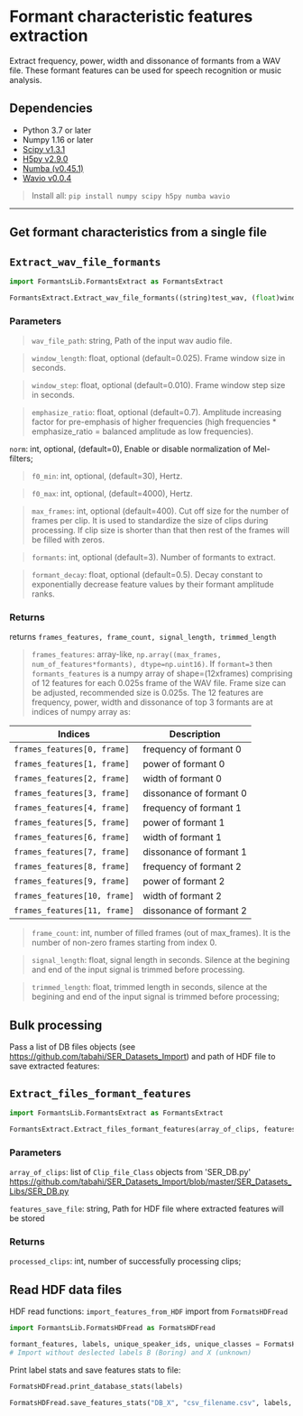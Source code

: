 # Formant characteristic features extraction

Extract frequency, power, width and dissonance of formants from a WAV file. These formant features can be used for speech recognition or music analysis.

## Dependencies

+ Python 3.7 or later
+ Numpy 1.16 or later
+ [Scipy v1.3.1](https://scipy.org/install.html)
+ [H5py v2.9.0](https://pypi.org/project/h5py/)
+ [Numba (v0.45.1)](https://numba.pydata.org/numba-doc/dev/user/installing.html)
+ [Wavio v0.0.4](https://pypi.org/project/wavio/)

> Install all: `pip install numpy scipy h5py numba wavio`


---------

## Get formant characteristics from a single file

`Extract_wav_file_formants`
--------------------------------

```python
import FormantsLib.FormantsExtract as FormantsExtract

FormantsExtract.Extract_wav_file_formants((string)test_wav, (float)window_length=0.025, (float)window_step=0.010, (float)emphasize_ratio=0.7, (int)f0_min=30, (int)f0_max=4000, (int)max_frames=400, (int)max_formants=0.5)
```

### Parameters


>`wav_file_path`: string, Path of the input wav audio file.

>`window_length`: float, optional (default=0.025). Frame window size in seconds.

>`window_step`: float, optional (default=0.010). Frame window step size in seconds.

>`emphasize_ratio`: float, optional (default=0.7). Amplitude increasing factor for pre-emphasis of higher frequencies (high frequencies * emphasize_ratio = balanced amplitude as low frequencies).

`norm`: int, optional, (default=0), Enable or disable normalization of Mel-filters;

>`f0_min`: int, optional, (default=30), Hertz.

>`f0_max`: int, optional, (default=4000), Hertz.
    
>`max_frames`: int, optional (default=400). Cut off size for the number of frames per clip. It is used to standardize the size of clips during processing. If clip size is shorter than that then rest of the frames will be filled with zeros. 
    
>`formants`: int, optional (default=3). Number of formants to extract.

>`formant_decay`: float, optional (default=0.5). Decay constant to exponentially decrease feature values by their formant amplitude ranks.

### Returns


returns `frames_features, frame_count, signal_length, trimmed_length`

>`frames_features`: array-like, `np.array((max_frames, num_of_features*formants), dtype=np.uint16)`. If `formant=3` then `formants_features` is a numpy array of shape=(12xframes) comprising of 12 features for each 0.025s frame of the WAV file. Frame size can be adjusted, recommended size is 0.025s. 
The 12 features are frequency, power, width and dissonance of top 3 formants are at indices of numpy array as:


Indices | Description
------------ | -------------
`frames_features[0, frame]`| frequency of formant 0
`frames_features[1, frame]`| power of formant 0
`frames_features[2, frame]`| width of formant 0
`frames_features[3, frame]`| dissonance of formant 0
`frames_features[4, frame]`| frequency of formant 1
`frames_features[5, frame]`| power of formant 1
`frames_features[6, frame]`| width of formant 1
`frames_features[7, frame]`| dissonance of formant 1
`frames_features[8, frame]`| frequency of formant 2
`frames_features[9, frame]`| power of formant 2
`frames_features[10, frame]`| width of formant 2
`frames_features[11, frame]`| dissonance of formant 2


>`frame_count`: int, number of filled frames (out of max_frames). It is the number of non-zero frames starting from index 0.

>`signal_length`: float, signal length in seconds. Silence at the begining and end of the input signal is trimmed before processing.

>`trimmed_length`: float, trimmed length in seconds, silence at the begining and end of the input signal is trimmed before processing;

    



## Bulk processing

Pass a list of DB files objects (see <https://github.com/tabahi/SER_Datasets_Import>) and path of HDF file to save extracted features:


`Extract_files_formant_features`
--------------------------------

```python
import FormantsLib.FormantsExtract as FormantsExtract

FormantsExtract.Extract_files_formant_features(array_of_clips, features_save_file, window_length=0.025, window_step=0.010, emphasize_ratio=0.7,  f0_min=30, f0_max=4000, max_frames=400, formants=3,)
```

### Parameters


`array_of_clips`: list of `Clip_file_Class` objects from 'SER_DB.py' <https://github.com/tabahi/SER_Datasets_Import/blob/master/SER_Datasets_Libs/SER_DB.py>

`features_save_file`: string, Path for HDF file where extracted features will be stored


### Returns


`processed_clips`: int, number of successfully processing clips;


## Read HDF data files

HDF read functions: `import_features_from_HDF` import from `FormatsHDFread`

```python
import FormantsLib.FormatsHDFread as FormatsHDFread

formant_features, labels, unique_speaker_ids, unique_classes = FormatsHDFread.import_features_from_HDF(storage_file, deselect_labels=['B', 'X'])
# Import without deslected labels B (Boring) and X (unknown)
```

Print label stats and save features stats to file:

```python
FormatsHDFread.print_database_stats(labels)

FormatsHDFread.save_features_stats("DB_X", "csv_filename.csv", labels, formant_features)
```

